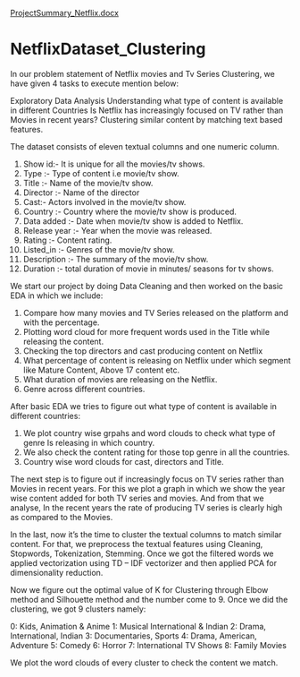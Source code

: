 [ProjectSummary_Netflix.docx](https://github.com/ishu1995/NetflixDataset_Clustering/files/7150006/ProjectSummary_Netflix.docx)
# NetflixDataset_Clustering
In our problem statement of Netflix movies and Tv Series Clustering, we have given 4 tasks to execute mention below: 

Exploratory Data Analysis
Understanding what type of content is available in different Countries
Is Netflix has increasingly focused on TV rather than Movies in recent years?
Clustering similar content by matching text based features.

The dataset consists of  eleven  textual columns and one numeric column.
1. Show id:- It is unique for all the movies/tv shows.
2. Type :- Type of content i.e movie/tv show.
3. Title :- Name of the movie/tv show.
4. Director :- Name of the director
5. Cast:- Actors involved in the movie/tv show.
6. Country :- Country where the movie/tv show is produced.
7. Data added :- Date when movie/tv show is added to Netflix.
8. Release year :- Year when the movie was released.
9. Rating :- Content rating.
10. Listed_in :- Genres of the movie/tv show.
11. Description :- The summary of the movie/tv show.
12. Duration :- total duration of movie in minutes/ seasons for tv shows.

We start our project by doing Data Cleaning and then worked on the basic EDA in which we include: 

1. Compare how many movies and TV Series released on the platform and with the percentage. 
2. Plotting word cloud for more frequent words used in the Title while releasing the content. 
3. Checking the top directors and cast producing content on Netflix 
4. What percentage of content is releasing on Netflix under which segment like Mature Content, Above 17 content etc. 
5. What duration of movies are releasing on the Netflix. 
6. Genre across different countries. 

After basic EDA we tries to figure out what type of content is available in different countries: 

1. We plot country wise grpahs and word clouds to check what type of genre Is releasing in which country. 
2. We also check the content rating for those top genre in all the countries.
3. Country wise word clouds for cast, directors and Title. 


The next step is to figure out if increasingly focus on TV series rather than Movies in recent years. For this we plot a graph in which we show the year wise content added for both TV series and movies. And from that we analyse, In the recent years the rate of producing TV series is clearly high as compared to the Movies.

In the last, now it’s the time to cluster the textual columns to match similar content. For that, we preprocess the textual features using Cleaning, Stopwords, Tokenization, Stemming. Once we got the filtered words we applied vectorization using TD – IDF vectorizer and then applied PCA for dimensionality reduction. 

Now we figure out the optimal value of K for Clustering through Elbow method and Silhouette method and the number come to 9. 
Once we did the clustering, we got 9 clusters namely: 

0: Kids, Animation & Anime
1: Musical International & Indian
2: Drama, International, Indian
3: Documentaries, Sports
4: Drama, American, Adventure
5: Comedy
6: Horror
7: International TV Shows
8: Family Movies

We plot the word clouds of every cluster to check the content we match. 
